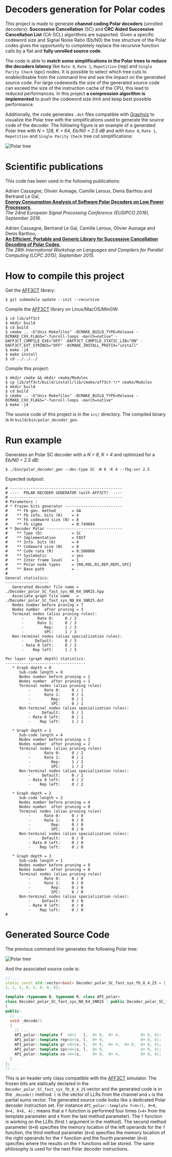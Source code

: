 # Decoders generation for Polar codes

This project is made to generate **channel coding Polar decoders** (unrolled
decoders): **Successive Cancellation** (SC) and **CRC Aided Successive
Cancellation List** (CA-SCL) algorithms are supported. Given a specific codeword
size and Signal Noise Ratio (Eb/N0) the tree structure of the Polar codes gives
the opportunity to completely replace the recursive function calls by a flat and
**fully unrolled source code**.

The code is able to **match some simplifications in the Polar trees to reduce
the decoders latency** like ``Rate 0``, ``Rate 1``, ``Repetition`` (rep) and
``Single Parity Check`` (spc) nodes. It is possible to select which tree cuts to
enable/disable from the command line and see the impact on the generated source
code. For large codewords the size of the generated source code can exceed the 
size of the instruction cache of the CPU, this lead to reduced performances. In 
this project **a compression algorithm is implemented** to push the codeword 
size limit and keep best possible performance.

Additionally, the code generates ``.dot`` files compatible with
[Graphviz](https://www.graphviz.org/) to visualize the Polar tree with the
simplifications used to generate the source code of the decoder. The following
figure is an example of a generated Polar tree with *N = 128*, *K = 64*,
*Eb/N0 = 2.5 dB* and with ``Rate 0``, ``Rate 1``, ``Repetition`` and ``Single
Parity Check`` tree cut simplifications:

![Polar tree](img/polar_tree_(128,64)_(2.5dB)_(r0,r1,rep,spc).svg)

# Scientific publications

This code has been used in the following publications:

Adrien Cassagne, Olivier Aumage, Camille Leroux, Denis Barthou and Bertrand Le Gal,  
[**Energy Consumption Analysis of Software Polar Decoders on Low Power Processors**](https://doi.org/10.1109/EUSIPCO.2016.7760327),  
*The 24nd European Signal Processing Conference (EUSIPCO 2016), September 2016.*


Adrien Cassagne, Bertrand Le Gal, Camille Leroux, Olivier Aumage and Denis Barthou,  
[**An Efficient, Portable and Generic Library for Successive Cancellation Decoding of Polar Codes**](https://doi.org/10.1007/978-3-319-29778-1_19),  
*The 28th International Workshop on Languages and Compilers for Parallel Computing (LCPC 2015), September 2015.*

# How to compile this project

Get the [AFF3CT](https://github.com/aff3ct/aff3ct) library:

    $ git submodule update --init --recursive

Compile the [AFF3CT](https://github.com/aff3ct/aff3ct) library on Linux/MacOS/MinGW:

    $ cd lib/aff3ct
    $ mkdir build
    $ cd build
    $ cmake .. -G"Unix Makefiles" -DCMAKE_BUILD_TYPE=Release -DCMAKE_CXX_FLAGS="-funroll-loops -march=native" -DAFF3CT_COMPILE_EXE="OFF" -DAFF3CT_COMPILE_STATIC_LIB="ON" -DAFF3CT_EXT_STRINGS="OFF" -DCMAKE_INSTALL_PREFIX="install"
    $ make -j4
    $ make install
    $ cd ../../../

Compile this project:

    $ mkdir cmake && mkdir cmake/Modules
    $ cp lib/aff3ct/build/install/lib/cmake/aff3ct-*/* cmake/Modules
    $ mkdir build
    $ cd build
    $ cmake .. -G"Unix Makefiles" -DCMAKE_BUILD_TYPE=Release -DCMAKE_CXX_FLAGS="-funroll-loops -march=native"
    $ make -j4

The source code of this project is in the `src/` directory.
The compiled binary is in `build/bin/polar_decoder_gen`.

# Run example

Generates an Polar SC decoder with a *N = 8*, *K = 4* and optimized for a *Eb/N0 = 2.5 dB*:

    $ ./bin/polar_decoder_gen --dec-type SC -N 8 -K 4 --fbg-snr 2.5

Expected outpout:

    # -------------------------------------------------
    # ----  POLAR DECODER GENERATOR (with AFF3CT)  ----
    # -------------------------------------------------
    # Parameters :
    # * Frozen bits generator -------------------------
    #    ** Fb gen. method       = GA
    #    ** Fb info. bits (K)    = 4
    #    ** Fb codeword size (N) = 8
    #    ** Fb sigma             = 0.749894
    # * Decoder Polar ---------------------------------
    #    ** Type (D)             = SC
    #    ** Implementation       = FAST
    #    ** Info. bits (K)       = 4
    #    ** Codeword size (N)    = 8
    #    ** Code rate (R)        = 0.500000
    #    ** Systematic           = yes
    #    ** Inter frame level    = 1
    #    ** Polar node types     = {R0,R0L,R1,REP,REPL,SPC}
    #    ** Base path            = .
    #
    General statistics:
    -------------------
       Generated decoder file name = ./Decoder_polar_SC_fast_sys_N8_K4_SNR25.hpp
       Associate graph file name   = ./Decoder_polar_SC_fast_sys_N8_K4_SNR25.dot
       Nodes number before pruning = 7
       Nodes number  after pruning = 3
       Terminal nodes (alias pruning rules):
           -      Rate 0:     0 / 3
           -      Rate 1:     0 / 3
           -         Rep:     1 / 3
           -         SPC:     1 / 3
       Non-terminal nodes (alias specialization rules):
           -     Default:     0 / 3
           - Rate 0 left:     0 / 3
           -    Rep left:     1 / 3

    Per layer (graph depth) statistics:
    -----------------------------------
       * Graph depth = 0
          Sub-code length = 8
          Nodes number before pruning = 1
          Nodes number  after pruning = 1
          Terminal nodes (alias pruning rules)
              -      Rate 0:     0 / 1
              -      Rate 1:     0 / 1
              -         Rep:     0 / 1
              -         SPC:     0 / 1
          Non-terminal nodes (alias specialization rules):
              -     Default:     0 / 1
              - Rate 0 left:     0 / 1
              -    Rep left:     1 / 1

       * Graph depth = 1
          Sub-code length = 4
          Nodes number before pruning = 2
          Nodes number  after pruning = 2
          Terminal nodes (alias pruning rules)
              -      Rate 0:     0 / 2
              -      Rate 1:     0 / 2
              -         Rep:     1 / 2
              -         SPC:     1 / 2
          Non-terminal nodes (alias specialization rules):
              -     Default:     0 / 2
              - Rate 0 left:     0 / 2
              -    Rep left:     0 / 2

       * Graph depth = 2
          Sub-code length = 2
          Nodes number before pruning = 4
          Nodes number  after pruning = 0
          Terminal nodes (alias pruning rules)
              -      Rate 0:     0 / 0
              -      Rate 1:     0 / 0
              -         Rep:     0 / 0
              -         SPC:     0 / 0
          Non-terminal nodes (alias specialization rules):
              -     Default:     0 / 0
              - Rate 0 left:     0 / 0
              -    Rep left:     0 / 0

       * Graph depth = 3
          Sub-code length = 1
          Nodes number before pruning = 8
          Nodes number  after pruning = 0
          Terminal nodes (alias pruning rules)
              -      Rate 0:     0 / 0
              -      Rate 1:     0 / 0
              -         Rep:     0 / 0
              -         SPC:     0 / 0
          Non-terminal nodes (alias specialization rules):
              -     Default:     0 / 0
              - Rate 0 left:     0 / 0
              -    Rep left:     0 / 0
    #

# Generated Source Code

The previous command line generates the following Polar tree:

![Polar tree](img/polar_tree_(8,4)_(2.5dB)_(rep,spc).svg)

And the associated source code is:

```cpp
// ...
static const std::vector<bool> Decoder_polar_SC_fast_sys_fb_8_4_25 = {
1, 1, 1, 0, 1, 0, 0, 0};

template <typename B, typename R, class API_polar>
class Decoder_polar_SC_fast_sys_N8_K4_SNR25 : public Decoder_polar_SC_fast_sys<B, R, API_polar>
{
public:
  // ...
  void _decode()
  {
    // ...
    API_polar::template f  <4>(   l,  0+ 0,  0+ 4,         0+ 8, 4);
    API_polar::template rep<4>(s, l,  8+ 0,                0+ 0, 4);
    API_polar::template gr <4>(s, l,  0+ 0,  0+ 4,  0+ 0,  0+ 8, 4);
    API_polar::template spc<4>(s, l,  8+ 0,                4+ 0, 4);
    API_polar::template xo <4>(s,     0+ 0,  0+ 4,         0+ 0, 4);
  }
};
// ...
```

This is an header only class compatible with the
[AFF3CT](https://github.com/aff3ct/aff3ct) simulator. The frozen bits are
statically declared in the ``Decoder_polar_SC_fast_sys_fb_8_4_25`` vector
and the generated code is in the ``_decode()`` method. ``l`` is the vector of
LLRs from the channel and ``s`` is the partial sums vector. The generated source
code looks like a dedicated Polar decoder instruction set. For instance
``API_polar::template f<4>(l, 0+0, 0+4, 0+8, 4);`` means that a ``f``
function is performed four times (``<4>`` from the template parameter and
``4`` from the last method parameter). The ``f`` function is working on the LLRs
(first ``l`` argument in the method). The second method parameter (``0+0``)
specifies the memory location of the left operands for the ``f`` function, the
third method parameter (``0+4``) specifies the memory location of the right
operands for the ``f`` function and the fourth parameter (``0+8``) specifies
where the results on the ``f`` functions will be stored. The same philosophy is
used for the next Polar decoder instructions.